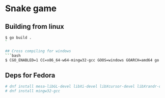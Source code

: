 # Snake game

## Building from linux
```bash
$ go build .
`

## Cross compiling for windows 
```bash
$ CGO_ENABLED=1 CC=x86_64-w64-mingw32-gcc GOOS=windows GOARCH=amd64 go build -ldflags "-s -w" .
```

## Deps for Fedora

```bash
# dnf install mesa-libGL-devel libXi-devel libXcursor-devel libXrandr-devel libXinerama-devel wayland-devel libxkbcommon-devel
# dnf install mingw32-gcc
```

